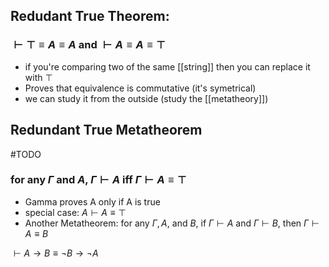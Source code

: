 ## Redudant True Theorem:
### $\vdash \top \equiv A \equiv A$ and $\vdash A \equiv A \equiv \top$
- if you're comparing two of the same [[string]] then you can replace it with $\top$
- Proves that equivalence is commutative (it's symetrical)
- we can study it from the outside (study the [[metatheory]])

## Redundant True Metatheorem
#TODO 
### for any $\Gamma$ and $A$, $\Gamma \vdash A$ iff $\Gamma \vdash A \equiv \top$
- Gamma proves A only if A is true
- special case: $A \vdash A \equiv \top$
- Another Metatheorem: for any $\Gamma, A,$ and $B$, if $\Gamma \vdash A$ and $\Gamma \vdash B$, then $\Gamma \vdash A\equiv B$

$\vdash A \rightarrow B \equiv \neg B \rightarrow \neg A$
